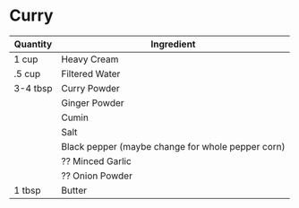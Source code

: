 # Curry
| Quantity | Ingredient |
| - | - |
| 1 cup | Heavy Cream |
| .5 cup | Filtered Water
| 3-4 tbsp | Curry Powder
|  | Ginger Powder
|  | Cumin
|  | Salt
|  | Black pepper (maybe change for whole pepper corn)
|  | ?? Minced Garlic
|  | ?? Onion Powder
| 1 tbsp | Butter
<!--stackedit_data:
eyJoaXN0b3J5IjpbMTUwMzI3MDE1NywtMTExMDg0MjAwXX0=
-->